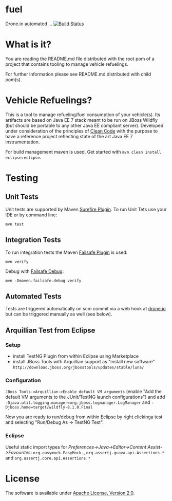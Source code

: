 # fuel
Drone.io automated ... [![Build Status](https://drone.io/bitbucket.org/tsuckow/fuel/status.png)](https://drone.io/bitbucket.org/tsuckow/fuel/latest)

# What is it?
You are reading the README.md file distributed with the root pom of a project that contains tooling to manage vehicle refuelings.

For further information please see README.md distributed with child pom(s).

# Vehicle Refuelings?
This is a tool to manage refueling/fuel consumption of your vehicle(s). Its artifacts are based on Java EE 7 stack meant to be run on JBoss Wildfly (but should be portable to any other Java EE compliant server). Developed under consideration of the principles of [Clean Code](http://de.wikipedia.org/wiki/Clean_Code) with the purpose to have a reference project reflecting state of the art Java EE 7 instrumentation.

For build management maven is used. Get started with ``mvn clean install eclipse:eclipse``.

# Testing
## Unit Tests
Unit tests are supported by Maven [Surefire Plugin](http://maven.apache.org/surefire/maven-surefire-plugin/). To run Unit Tets use your IDE or by command line:   

    mvn test

## Integration Tests
To run integration tests the Maven [Failsafe Plugin](http://maven.apache.org/surefire/maven-failsafe-plugin/) is used:

    mvn verify
	
Debug with [Failsafe Debug](http://maven.apache.org/surefire/maven-failsafe-plugin/examples/debugging.html):

    mvn -Dmaven.failsafe.debug verify

## Automated Tests
Tests are triggered automatically on scm commit via a web hook at [drone.io](drone.io) but can be triggered manually as well (see below).

## Arquillian Test from Eclipse
### Setup
  - install TestNG Plugin from within Eclipse using Marketplace
  - install JBoss Tools with Arquillian support as "install new software" 
  ``http://download.jboss.org/jbosstools/updates/stable/luna/``
  
### Configuration
``JBoss Tools->Arquillian->Enable default VM arguments`` (enable "Add the default VM arguments to the JUnit/TestNG launch configurations") and add ``-Djava.util.logging.manager=org.jboss.logmanager.LogManager`` and  ``-Djboss.home=target/wildfly-8.1.0.Final``

Now you are ready to run/debug from within Eclipse by right clickinga test and selecting "Run/Debug As -> TestNG Test".

### Eclipse
Useful static import types for *Preferences->Java->Editor->Content Assist->Favourites*: ``org.easymock.EasyMock.``, ``org.assertj.guava.api.Assertions.*`` and ``org.assertj.core.api.Assertions.*``
    
# License
The software is available under [Apache License, Version 2.0](http://www.apache.org/licenses/LICENSE-2.0).